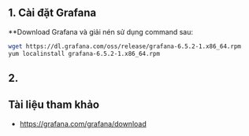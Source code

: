 ## 1. Cài đặt Grafana
**Download Grafana và giải nén sử dụng command sau:
```sh
wget https://dl.grafana.com/oss/release/grafana-6.5.2-1.x86_64.rpm
yum localinstall grafana-6.5.2-1.x86_64.rpm
```
## 2.

## Tài liệu tham khảo
- https://grafana.com/grafana/download
